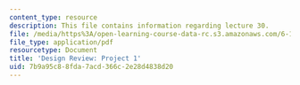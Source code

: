 ```yaml
---
content_type: resource
description: This file contains information regarding lecture 30.
file: /media/https%3A/open-learning-course-data-rc.s3.amazonaws.com/6-170-software-studio-spring-2013/7b9a95c88fda7acd366c2e28d4838d20_MIT6_170S13_30-p1-des-rw.pdf
file_type: application/pdf
resourcetype: Document
title: 'Design Review: Project 1'
uid: 7b9a95c8-8fda-7acd-366c-2e28d4838d20
---
```

